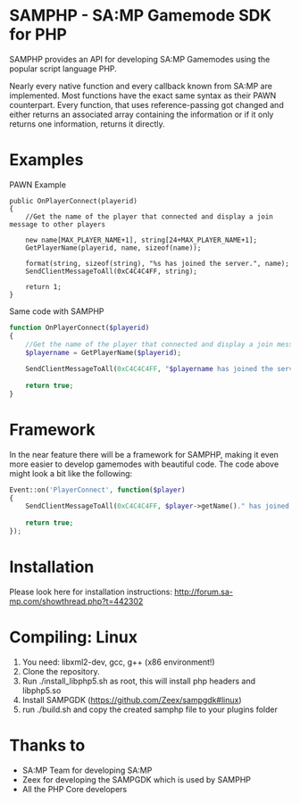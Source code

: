 SAMPHP - SA:MP Gamemode SDK for PHP
======

SAMPHP provides an API for developing SA:MP Gamemodes using the popular script language PHP.

Nearly every native function and every callback known from SA:MP are implemented.
Most functions have the exact same syntax as their PAWN counterpart.
Every function, that uses reference-passing got changed and either returns an associated array containing the information or if it only returns one information, returns it directly.

Examples
===
PAWN Example
```pawn
public OnPlayerConnect(playerid)
{
    //Get the name of the player that connected and display a join message to other players
 
    new name[MAX_PLAYER_NAME+1], string[24+MAX_PLAYER_NAME+1];
    GetPlayerName(playerid, name, sizeof(name));
 
    format(string, sizeof(string), "%s has joined the server.", name);
    SendClientMessageToAll(0xC4C4C4FF, string);
 
    return 1;
}
```

Same code with SAMPHP
```php
function OnPlayerConnect($playerid)
{
    //Get the name of the player that connected and display a join message to other players
    $playername = GetPlayerName($playerid);
 
    SendClientMessageToAll(0xC4C4C4FF, "$playername has joined the server.");
 
    return true;
}
```

Framework
===
In the near feature there will be a framework for SAMPHP, making it even more easier to develop gamemodes with beautiful code.
The code above might look a bit like the following:
```php
Event::on('PlayerConnect', function($player)
{
    SendClientMessageToAll(0xC4C4C4FF, $player->getName()." has joined the server.");
 
    return true;
});
```

Installation
===
Please look here for installation instructions:
http://forum.sa-mp.com/showthread.php?t=442302

Compiling: Linux
===
1. You need: libxml2-dev, gcc, g++ (x86 environment!)
2. Clone the repository.
3. Run ./install_libphp5.sh as root, this will install php headers and libphp5.so
4. Install SAMPGDK (https://github.com/Zeex/sampgdk#linux)
5. run ./build.sh and copy the created samphp file to your plugins folder

Thanks to
===
- SA:MP Team for developing SA:MP
- Zeex for developing the SAMPGDK which is used by SAMPHP
- All the PHP Core developers

